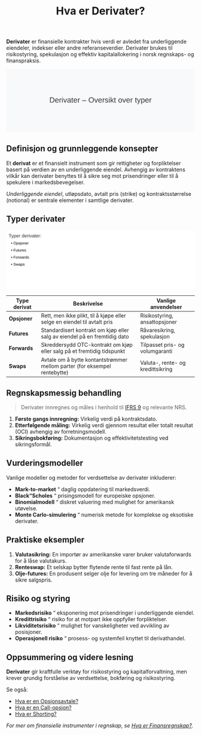 ﻿---
title: "Hva er Derivater?"
seoTitle: "Hva er Derivater?"
description: '**Derivater** er finansielle kontrakter hvis verdi er avledet fra underliggende eiendeler, indekser eller andre referanseverdier. Derivater brukes til risikosty...'
---

**Derivater** er finansielle kontrakter hvis verdi er avledet fra underliggende eiendeler, indekser eller andre referanseverdier. Derivater brukes til risikostyring, spekulasjon og effektiv kapitalallokering i norsk regnskaps- og finanspraksis.

![Oversikt over derivater](derivater-image.svg)

## Definisjon og grunnleggende konsepter

Et **derivat** er et finansielt instrument som gir rettigheter og forpliktelser basert på verdien av en underliggende eiendel. Avhengig av kontraktens vilkår kan derivater benyttes til å sikre seg mot prisendringer eller til å spekulere i markedsbevegelser.

_Underliggende eiendel_, utløpsdato, avtalt pris (strike) og kontraktsstørrelse (notional) er sentrale elementer i samtlige derivater.

## Typer derivater

![Typer derivater](derivater-typer.svg)

| Type derivat   | Beskrivelse                                                                 | Vanlige anvendelser                       |
|-----------------|-----------------------------------------------------------------------------|--------------------------------------------|
| **Opsjoner**    | Rett, men ikke plikt, til å kjøpe eller selge en eiendel til avtalt pris     | Risikostyring, ansattopsjoner              |
| **Futures**     | Standardisert kontrakt om kjøp eller salg av eiendel på en fremtidig dato    | Råvaresikring, spekulasjon                 |
| **Forwards**    | Skreddersydd OTC-kontrakt om kjøp eller salg på et fremtidig tidspunkt       | Tilpasset pris- og volumgaranti            |
| **Swaps**       | Avtale om å bytte kontantstrømmer mellom parter (for eksempel rentebytte)   | Valuta-, rente- og kredittsikring          |

## Regnskapsmessig behandling

> Derivater innregnes og måles i henhold til [IFRS 9](/blogs/regnskap/hva-er-ifrs "Hva er IFRS? Komplett Guide til International Financial Reporting Standards") og relevante NRS.

1. **Første gangs innregning:** Virkelig verdi på kontraktsdato.
2. **Etterfølgende måling:** Virkelig verdi gjennom resultat eller totalt resultat (OCI) avhengig av forretningsmodell.
3. **Sikringsbokføring:** Dokumentasjon og effektivitetstesting ved sikringsformål.

## Vurderingsmodeller

Vanlige modeller og metoder for verdsettelse av derivater inkluderer:

* **Mark-to-market** “ daglig oppdatering til markedsverdi.
* **Black“Scholes** “ prisingsmodell for europeiske opsjoner.
* **Binomialmodell** “ diskret valuering med mulighet for amerikansk utøvelse.
* **Monte Carlo-simulering** “ numerisk metode for komplekse og eksotiske derivater.

## Praktiske eksempler

1. **Valutasikring:** En importør av amerikanske varer bruker valutaforwards for å låse valutakurs.
2. **Renteswap:** Et selskap bytter flytende rente til fast rente på lån.
3. **Olje-futures:** En produsent selger olje for levering om tre måneder for å sikre salgspris.

## Risiko og styring

* **Markedsrisiko** “ eksponering mot prisendringer i underliggende eiendel.
* **Kredittrisiko** “ risiko for at motpart ikke oppfyller forpliktelser.
* **Likviditetsrisiko** “ mulighet for vanskeligheter ved avvikling av posisjoner.
* **Operasjonell risiko** “ prosess- og systemfeil knyttet til derivathandel.

## Oppsummering og videre lesning

**Derivater** gir kraftfulle verktøy for risikostyring og kapitalforvaltning, men krever grundig forståelse av verdsettelse, bokføring og risikostyring.

Se også:

* [Hva er en Opsjonsavtale?](/blogs/regnskap/hva-er-opsjonsavtale "Hva er en Opsjonsavtale?")
* [Hva er en Call-opsjon?](/blogs/regnskap/call-opsjon "Hva er en Call-opsjon?")
* [Hva er Shorting?](/blogs/regnskap/shorting "Hva er Shorting? En Guide til Short-salg i Norske Børser")

*For mer om finansielle instrumenter i regnskap, se [Hva er Finansregnskap?](/blogs/regnskap/hva-er-finansregnskap "Hva er Finansregnskap? En Komplett Guide").*











